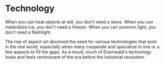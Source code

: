 # Technology

When you can heat objects at will, you don't need a stove. When you can materialize ice, you don't need a freezer. When you can summon light, you don't need a flashlight.

The rise of aspect art absolved the need for various technologies that exist in the real world, especially when many cooperate and specialize in one or a few aspects to fill the gaps. As a result, much of Eisenwald's technology looks and feels reminiscent of the era before the industrial revolution.
